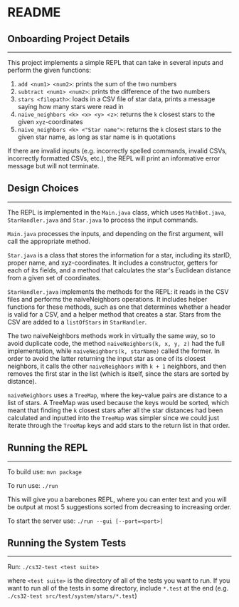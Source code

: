 # README

## Onboarding Project Details

---

This project implements a simple REPL that can take in several inputs and perform
the given functions:

1. `add <num1> <num2>`: prints the sum of the two numbers
2. `subtract <num1> <num2>`: prints the difference of the two numbers
3. `stars <filepath>`: loads in a CSV file of star data, prints a message saying how many stars were read in
4. `naive_neighbors <k> <x> <y> <z>`: returns the `k` closest stars to the given `xyz`-coordinates
5. `naive_neighbors <k> <"Star name">`: returns the `k` closest stars to the given star name, as long as star name is in quotations

If there are invalid inputs (e.g. incorrectly spelled commands, invalid CSVs, incorrectly formatted CSVs, etc.), the REPL will print an informative
error message but will not terminate.

## Design Choices

---
The REPL is implemented in the `Main.java` class, which uses `MathBot.java`, `StarHandler.java` and `Star.java` 
to process the input commands. 

`Main.java` processes the inputs, and depending on the first argument, will call the 
appropriate method. 

`Star.java` is a class that stores the information for a star, including its starID, proper name, and xyz-coordinates.
It includes a constructor, getters for each of its fields, and a method that calculates the star's Euclidean
distance from a given set of coordinates.

`StarHandler.java` implements the methods for the REPL: it reads in the CSV files and performs
the naiveNeighbors operations. It includes helper functions for these methods, such as one that determines whether
a header is valid for a CSV, and a helper method that creates a star. Stars from the CSV are added to a `listOfStars`
in `StarHandler`.

The two naiveNeighbors methods
work in virtually the same way, so to avoid duplicate code, the method `naiveNeighbors(k, x, y, z)` 
had the full implementation, while `naiveNeighbors(k, starName)` called the former. In order
to avoid the latter returning the input star as one of its closest neighbors, it calls the
other `naiveNeighbors` with `k + 1` neighbors, and then removes the first star in the list (which
is itself, since the stars are sorted by distance).

`naiveNeighbors` uses a `TreeMap`, where the key-value pairs are distance to a list of stars. 
A TreeMap was used because the keys would be sorted, which meant that finding the `k` closest
stars after all the star distances had been calculated and inputted into the `TreeMap` was
simpler since we could just iterate through the `TreeMap` keys and add stars to the return list in that order.

## Running the REPL

---
To build use:
`mvn package`

To run use:
`./run`

This will give you a barebones REPL, where you can enter text and you will be output at most 5 suggestions sorted
from decreasing to increasing order.

To start the server use:
`./run --gui [--port=<port>]`

## Running the System Tests

---
Run: 
`./cs32-test <test suite>`

where `<test suite>` is the directory of all of the tests you want to run. If you want to run
all of the tests in some directory, include `*.test` at the end (e.g. `./cs32-test src/test/system/stars/*.test`)